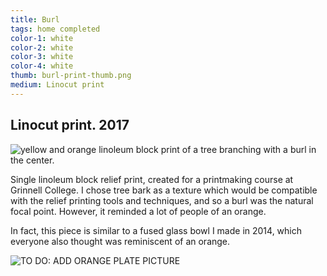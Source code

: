 ```yaml
---
title: Burl
tags: home completed
color-1: white
color-2: white
color-3: white
color-4: white
thumb: burl-print-thumb.png
medium: Linocut print
---
```


## Linocut print. 2017

![yellow and orange linoleum block print of a tree branching with a burl in the center.](/assets/images/burl-print.png)

Single linoleum block relief print, created for a printmaking course at Grinnell College. I chose tree bark as a texture which would be compatible with the relief printing tools and techniques, and so a burl was the natural focal point. However, it reminded a lot of people of an orange.

In fact, this piece is similar to a fused glass bowl I made in 2014, which everyone also thought was reminiscent of an orange.

![TO DO: ADD ORANGE PLATE PICTURE]()
